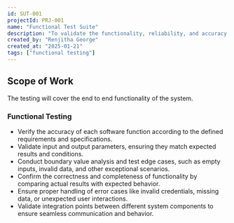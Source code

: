 ```yaml
---
id: SUT-001
projectId: PRJ-001
name: "Functional Test Suite"
description: "To validate the functionality, reliability, and accuracy by executing functional test cases and ensuring alignment with defined requirements."
created_by: "Renjitha George"
created_at: "2025-01-21"
tags: ["functional testing"]
---
```


## Scope of Work

The testing will cover the end to end functionality of the system.

### Functional Testing

- Verify the accuracy of each software function according to the defined
  requirements and specifications.
- Validate input and output parameters, ensuring they match expected results and
  conditions.
- Conduct boundary value analysis and test edge cases, such as empty inputs,
  invalid data, and other exceptional scenarios.
- Confirm the correctness and completeness of functionality by comparing actual
  results with expected behavior.
- Ensure proper handling of error cases like invalid credentials, missing data,
  or unexpected user interactions.
- Validate integration points between different system components to ensure
  seamless communication and behavior.
